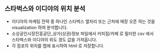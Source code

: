 ## 스타벅스와 이디야의 위치 분석

* 이디야의 마케팅 전략 중 하나인 스타벅스 옆자리 또는 근처에 매장 오픈 하는 것을 visualization 하여 분석합니다.
* 소상공인시장진흥공단_상가(상권)정보 파일에서 커피점/카페 로 필터한 csv 에서 스타벅스와 이디야의 위도 경도 값을 가져옵니다.
* 각 점포의 위치를 맵에 표시하여 html 로 저장합니다.
